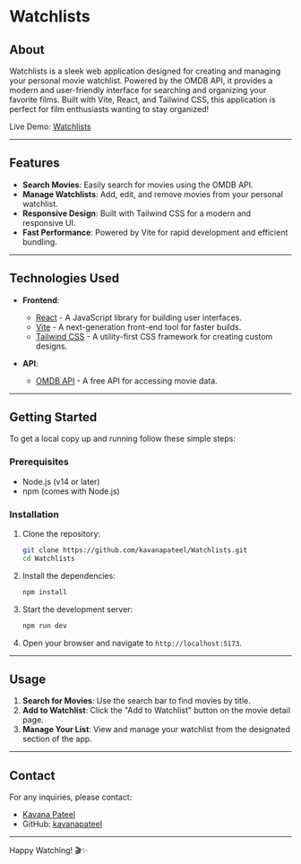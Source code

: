 # Watchlists

## About
Watchlists is a sleek web application designed for creating and managing your personal movie watchlist. Powered by the OMDB API, it provides a modern and user-friendly interface for searching and organizing your favorite films. Built with Vite, React, and Tailwind CSS, this application is perfect for film enthusiasts wanting to stay organized!

Live Demo: [Watchlists](https://watchlists-one.vercel.app/)

---

## Features
- **Search Movies**: Easily search for movies using the OMDB API.
- **Manage Watchlists**: Add, edit, and remove movies from your personal watchlist.
- **Responsive Design**: Built with Tailwind CSS for a modern and responsive UI.
- **Fast Performance**: Powered by Vite for rapid development and efficient bundling.

---

## Technologies Used
- **Frontend**: 
  - [React](https://reactjs.org/) - A JavaScript library for building user interfaces.
  - [Vite](https://vitejs.dev/) - A next-generation front-end tool for faster builds.
  - [Tailwind CSS](https://tailwindcss.com/) - A utility-first CSS framework for creating custom designs.

- **API**:
  - [OMDB API](http://www.omdbapi.com/) - A free API for accessing movie data.

---

## Getting Started

To get a local copy up and running follow these simple steps:

### Prerequisites
- Node.js (v14 or later)
- npm (comes with Node.js)

### Installation

1. Clone the repository:
   ```bash
   git clone https://github.com/kavanapateel/Watchlists.git
   cd Watchlists
   ```

2. Install the dependencies:
   ```bash
   npm install
   ```

3. Start the development server:
   ```bash
   npm run dev
   ```

4. Open your browser and navigate to `http://localhost:5173`.

---

## Usage

1. **Search for Movies**: Use the search bar to find movies by title.
2. **Add to Watchlist**: Click the "Add to Watchlist" button on the movie detail page.
3. **Manage Your List**: View and manage your watchlist from the designated section of the app.

---

## Contact

For any inquiries, please contact:
- [Kavana Pateel](mailto:kavanapateel31@gmail.com)
- GitHub: [kavanapateel](https://github.com/kavanapateel)

---

Happy Watching! 🎬✨
